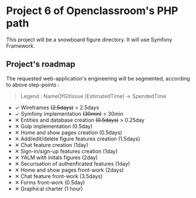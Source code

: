 # Project 6 of Openclassroom's PHP path

This project will be a snowboard figure directory. It will use Symfony 
Framework.

## Project's roadmap

The requested web-application's engineering will be segmented, according to above step-points : 
> Legend : NameOfGitIssue (EstimatedTime) -> SpendedTime

 - ✓ Wireframes ~~(2.5days)~~ > 2.5days
 - ✓ Symfony implementation ~~(30min)~~ > 30min
 - ✕ Entities and database creation ~~(0.5days)~~ > 0.25day
 - ✕ Gulp implementation (0.5day)
 - ✕ Home and show pages creation (0.5days)
 - ✕ Add/edit/delete figure features creation (1.5days)
 - ✕ Chat feature creation (1day)
 - ✕ Sign-in/sign-up features creation (1day)
 - ✕ YALM with initals figures (2day)
 - ✕ Securisation of authenficated features (1day)
 - ✕ Home and show pages front-work (2days)
 - ✕ Chat feature front-work (3.5days)
 - ✕ Forms front-work (0.5day)
 - ✕ Graphical charter (1 hour)
